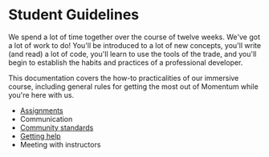 # Student Guidelines

We spend a lot of time together over the course of twelve weeks. We've got a lot of work to do! You'll be introduced to a lot of new concepts, you'll write (and read) a lot of code, you'll learn to use the tools of the trade, and you'll begin to establish the habits and practices of a professional developer.

This documentation covers the how-to practicalities of our immersive course, including general rules for getting the most out of Momentum while you're here with us.

- [Assignments](assigments.md)
- Communication
- [Community standards](community-standards.md)
- [Getting help](getting-help.md)
- Meeting with instructors